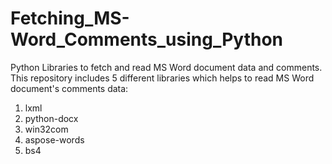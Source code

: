 # Fetching_MS-Word_Comments_using_Python
Python Libraries to fetch and read MS Word document data and comments.
This repository includes 5 different libraries which helps to read MS Word document's comments data:
1. lxml
2. python-docx
3. win32com
4. aspose-words
5. bs4

